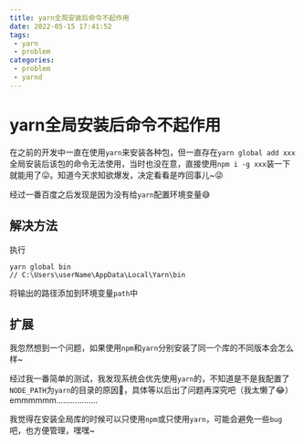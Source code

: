 ```yaml
---
title: yarn全局安装后命令不起作用
date: 2022-05-15 17:41:52
tags:
 - yarn
 - problem
categories:
 - problem
 - yarnd
---
```


# yarn全局安装后命令不起作用

在之前的开发中一直在使用`yarn`来安装各种包，但一直存在`yarn global add xxx` 全局安装后该包的命令无法使用，当时也没在意，直接使用`npm i -g xxx`装一下就能用了😛。知道今天求知欲爆发，决定看看是咋回事儿~😜

经过一番百度之后发现是因为没有给`yarn`配置环境变量😅

## 解决方法

执行

```
yarn global bin
// C:\Users\userName\AppData\Local\Yarn\bin
```

将输出的路径添加到环境变量`path`中

## 扩展

我忽然想到一个问题，如果使用`npm`和`yarn`分别安装了同一个库的不同版本会怎么样~

经过我一番简单的测试，我发现系统会优先使用`yarn`的，不知道是不是我配置了`NODE_PATH`为`yarn`的目录的原因🤣，具体等以后出了问题再深究吧（我太懒了😂）emmmmmm..................

我觉得在安装全局库的时候可以只使用`npm`或只使用`yarn`，可能会避免一些`bug`吧，也方便管理，嘿嘿~
